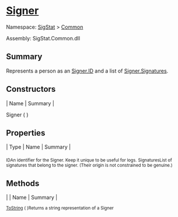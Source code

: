 # [Signer](./Signer.md)

Namespace: [SigStat]() > [Common](./README.md)

Assembly: SigStat.Common.dll

## Summary
Represents a person as an [Signer.ID](https://github.com/hargitomi97/sigstat/blob/master/docs/md/SigStat/Common/Signer.md) and a list of [Signer.Signatures](https://github.com/hargitomi97/sigstat/blob/master/docs/md/SigStat/Common/Signer.md).

## Constructors

| Name | Summary | 

Signer (  )<sub></sub>


## Properties

| Type | Name | Summary | 

<sub>ID</sub><sub>An identifier for the Signer. Keep it unique to be useful for logs.</sub>
<sub>Signatures</sub><sub>List of signatures that belong to the signer.  (Their origin is not constrained to be genuine.)</sub>


## Methods

|  | Name | Summary | 

<sub>[ToString](./Methods/Signer-100663452.md) (  )</sub><sub>Returns a string representation of a Signer</sub>


